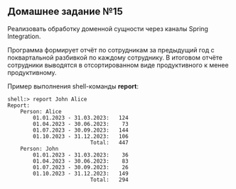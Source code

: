 ## Домашнее задание №15

Реализовать обработку доменной сущности через каналы Spring Integration.

Программа формирует отчёт по сотрудникам за предыдущий год с поквартальной разбивкой по каждому сотруднику.
В итоговом отчёте сотрудники выводятся в отсортированном виде продуктивного к менее продуктивному.

Пример выполнения shell-команды **report**: 
```
shell:> report John Alice
Report:
    Person: Alice
        01.01.2023 - 31.03.2023:   124
        01.04.2023 - 30.06.2023:    73
        01.07.2023 - 30.09.2023:   144
        01.10.2023 - 31.12.2023:   106
                          Total:   447
    Person: John
        01.01.2023 - 31.03.2023:    36
        01.04.2023 - 30.06.2023:    83
        01.07.2023 - 30.09.2023:    26
        01.10.2023 - 31.12.2023:   149
                          Total:   294
```
